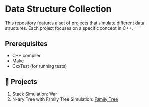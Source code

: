 # Data Structure Collection

This repository features a set of projects that simulate different data structures. Each project focuses on a specific concept in C++.

## Prerequisites

- C++ compiler
- Make
- CxxTest (for running tests)

## 📂 Projects

1. Stack Simulation: [War](stack/)
2. N-ary Tree with Family Tree Simulation: [Family Tree](family_tree/)
